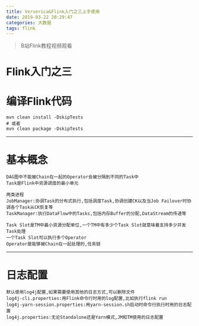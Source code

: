 ```yaml
---
title: Ververica&Flink入门之三上手使用
date: 2019-03-22 20:29:47
categories: 大数据
tags: flink
---
```


> B站Flink教程视频观看

<!-- more -->

# Flink入门之三

# 编译Flink代码
```
mvn clean install -DskipTests
# 或者
mvn clean package -DskipTests
```

---

# 基本概念
```
DAG图中不能被Chain在一起的Operator会被分隔到不同的Task中
Task是Flink中资源调度的最小单元

两类进程
JobManager:协调Task的分布式执行,包括调度Task,协调创建CK以及当Job Failover时协调各个Task从CK恢复等
TaskManager:执行DataFlow中的Tasks,包括内存Buffer的分配,DataStream的传递等

Task Slot是TM中最小资源分配单位,一个TM中有多少个Task Slot就意味着支持多少并发Task处理
一个Task Slot可以执行多个Operator
Operator是能够被Chain在一起处理的,任务链
```

---

# 日志配置
```
默认使用log4j配置,如果需要使用其他的日志方式,可以删除文件
log4j-cli.properties:用Flink命令行时用的log配置,比如执行flink run
log4j-yarn-session.properties:用yarn-session.sh启动时命令行执行时用的日志配置
log4j.properties:无论Standalone还是Yarn模式,JM和TM使用的日志配置
```